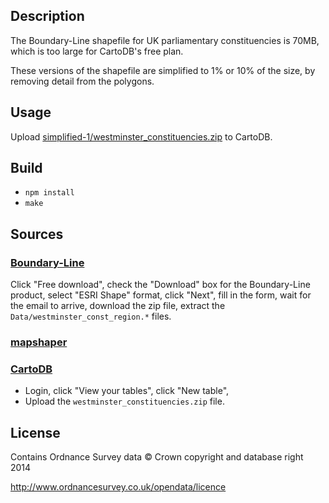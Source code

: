 ## Description

The Boundary-Line shapefile for UK parliamentary constituencies is 70MB, which is too large for CartoDB's free plan.

These versions of the shapefile are simplified to 1% or 10% of the size, by removing detail from the polygons.

## Usage

Upload [simplified-1/westminster_constituencies.zip](simplified-1/westminster_constituencies.zip) to CartoDB.

## Build

* `npm install`
* `make`

## Sources

### [Boundary-Line](http://www.ordnancesurvey.co.uk/business-and-government/products/boundary-line.html)

Click "Free download", check the "Download" box for the Boundary-Line product, select "ESRI Shape" format, click "Next", fill in the form, wait for the email to arrive, download the zip file, extract the `Data/westminster_const_region.*` files.

### [mapshaper](https://github.com/mbloch/mapshaper)

### [CartoDB](https://cartodb.com/)

* Login, click "View your tables", click "New table",
* Upload the `westminster_constituencies.zip` file.

## License

Contains Ordnance Survey data © Crown copyright and database right 2014

http://www.ordnancesurvey.co.uk/opendata/licence
